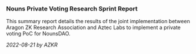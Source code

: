 ### Nouns Private Voting Research Sprint Report

This summary report details the results of the joint implementation between Aragon ZK Research Association and Aztec Labs to implement a private voting PoC for NounsDAO.

*2022-08-21 by AZKR*

